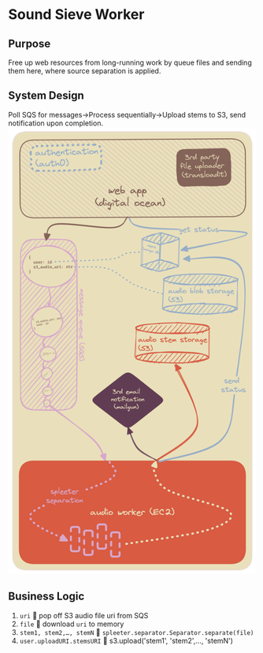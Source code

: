 # Sound Sieve Worker
## Purpose
Free up web resources from long-running work by queue files and sending them here, where source separation is applied.

## System Design
Poll SQS for messages→Process sequentially→Upload stems to S3, send notification upon completion.
![Sound Sieve worker system design](img/soundsieveworkersystemdesign.png)

## Business Logic
1. `uri`   ⃪ pop off S3 audio file uri from SQS
1. `file`   ⃪ download `uri` to memory
1. `stem1, stem2,…, stemN`   ⃪ `spleeter.separator.Separator.separate(file)`
1. `user.uploadURI.stemsURI`   ⃪ s3.upload('stem1', 'stem2',…, 'stemN')
